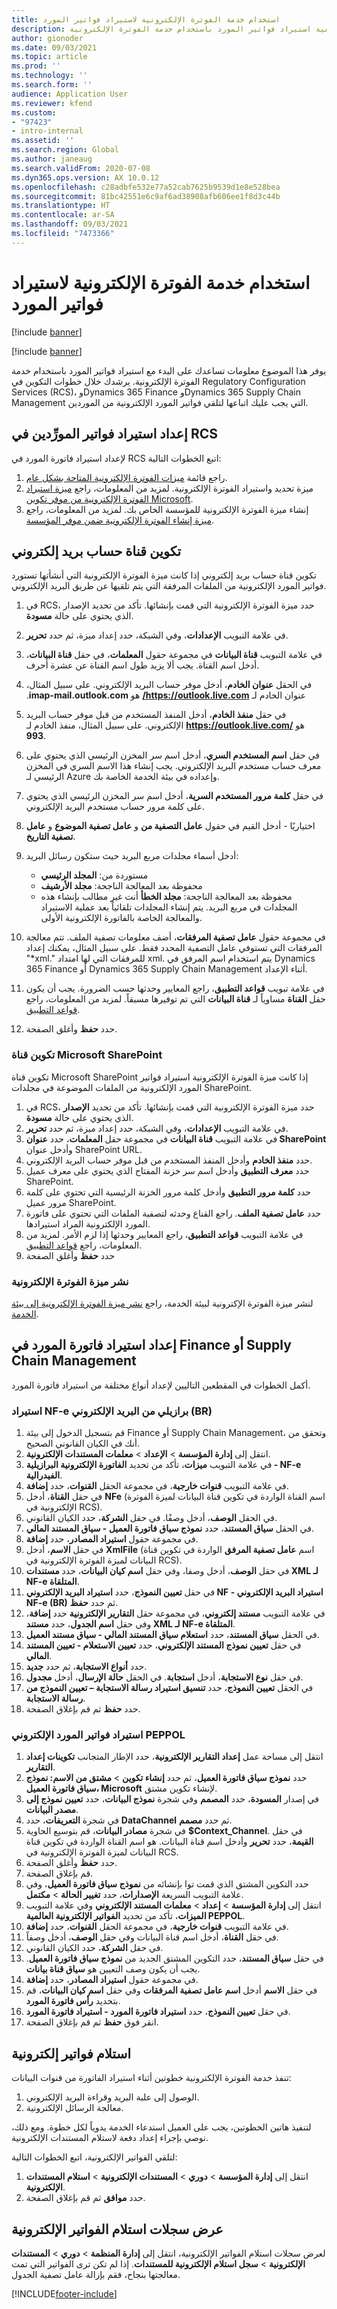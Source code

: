 ```yaml
---
title: استخدام خدمة الفوترة الإلكترونية لاستيراد فواتير المورد
description: يوفر هذا الموضوع معلومات حول كيفية استيراد فواتير المورد باستخدام خدمة الفوترة الإلكترونية.
author: gionoder
ms.date: 09/03/2021
ms.topic: article
ms.prod: ''
ms.technology: ''
ms.search.form: ''
audience: Application User
ms.reviewer: kfend
ms.custom:
- "97423"
- intro-internal
ms.assetid: ''
ms.search.region: Global
ms.author: janeaug
ms.search.validFrom: 2020-07-08
ms.dyn365.ops.version: AX 10.0.12
ms.openlocfilehash: c28adbfe532e77a52cab7625b9539d1e8e528bea
ms.sourcegitcommit: 81bc42551e6c9af6ad38908afb606ee1f8d3c44b
ms.translationtype: HT
ms.contentlocale: ar-SA
ms.lasthandoff: 09/03/2021
ms.locfileid: "7473366"
---
```

# <a name="use-the-electronic-invoicing-service-to-import-vendor-invoices"></a>استخدام خدمة الفوترة الإلكترونية لاستيراد فواتير المورد

[!include [banner](../includes/banner.md)]

[!include [banner](../includes/preview-banner.md)]

يوفر هذا الموضوع معلومات تساعدك على البدء مع استيراد فواتير المورد باستخدام خدمة الفوترة الإلكترونية. يرشدك خلال خطوات التكوين في Regulatory Configuration Services (RCS)، وDynamics 365 Finance وDynamics 365 Supply Chain Management التي يجب عليك اتباعها لتلقي فواتير المورد الإلكترونية من الموردين.

## <a name="set-up-vendor-invoice-import-in-rcs"></a>إعداد استيراد فواتير المورِّدين في RCS
لإعداد استيراد فاتورة المورد في RCS اتبع الخطوات التالية:

1. راجع قائمة [ميزات الفوترة الإلكترونية المتاحة بشكل عام](e-invoicing-configuration-rcs.md#generally-available-features).
2. ميزة تحديد واستيراد الفوترة الإلكترونية. لمزيد من المعلومات، راجع [ميزة استيراد الفوترة الإلكترونية من موفر تكوين Microsoft](e-invoicing-get-started.md#import-an-electronic-invoicing-feature-from-the-microsoft-configuration-provider).
3. إنشاء ميزة الفوترة الإلكترونية للمؤسسة الخاص بك. لمزيد من المعلومات، راجع [ميزة إنشاء الفوترة الإلكترونية ضمن موفر المؤسسة](e-invoicing-get-started.md#create-an-electronic-invoicing-feature-under-your-organization-provider).

## <a name="configure-an-email-account-channel"></a>تكوين قناة حساب بريد إلكتروني

تكوين قناة حساب بريد إلكتروني إذا كانت ميزة الفوترة الإلكترونية التي أنشأتها تستورد فواتير المورد الإلكترونية من الملفات المرفقة التي يتم تلقيها عن طريق البريد الإلكتروني.

1. في RCS، حدد ميزة الفوترة الإلكترونية التي قمت بإنشائها. تأكد من تحديد الإصدار الذي يحتوي على حالة **مسودة**.
2. في علامة التبويب **الإعدادات**، وفي الشبكة، حدد إعداد ميزة، ثم حدد **تحرير**.
3. في علامة التبويب **قناة البيانات** في مجموعة حقول **المعلمات**، في حقل **قناة البيانات**، أدخل اسم القناة. يجب ألا يزيد طول اسم القناة عن عشرة أحرف.
4. في الحقل **‏‫عنوان الخادم**، أدخل موفر حساب البريد الإلكتروني. على سبيل المثال، عنوان الخادم لـ **https://outlook.live.com/** هو **imap-mail.outlook.com**.
5. في حقل **منفذ الخادم**، أدخل المنفذ المستخدم من قبل موفر حساب البريد الإلكتروني. على سبيل المثال، منفذ الخادم لـ **https://outlook.live.com/** هو **993**.
6. في حقل **اسم المستخدم السري**، أدخل اسم سر المخزن الرئيسي الذي يحتوي على معرف حساب مستخدم البريد الإلكتروني. يجب إنشاء هذا الاسم السري في المخزن الرئيسي لـ Azure وإعداده في بيئة الخدمة الخاصة بك. 
7. في حقل **كلمة مرور المستخدم السرية**، أدخل اسم سر المخزن الرئيسي الذي يحتوي على كلمة مرور حساب مستخدم البريد الإلكتروني.
8. اختياريًا - أدخل القيم في حقول **عامل التصفية من** و **عامل تصفية الموضوع** و **عامل تصفية التاريخ**.
9. أدخل أسماء مجلدات مربع البريد حيث ستكون رسائل البريد:

    - مستوردة من: **المجلد الرئيسي**
    - محفوظة بعد المعالجة الناجحة: **مجلد الأرشيف**
    - محفوظة بعد المعالجة الناجحة: **مجلد الخطأ** أنت غير مطالب بإنشاء هذه المجلدات في مربع البريد. يتم إنشاء المجلدات تلقائياً بعد عملية الاستيراد والمعالجة الخاصة بالفاتورة الإلكترونية الأولى. 
   
10. في مجموعة حقول **عامل تصفية المرفقات**، أضف معلومات تصفية الملف. تتم معالجة المرفقات التي تستوفي عامل التصفية المحدد فقط. على سبيل المثال، يمكنك إعداد "\*xml." للمرفقات التي لها امتداد xml. يتم استخدام اسم المرفق في Dynamics 365 Finance أو Dynamics 365 Supply Chain Management أثناء الإعداد. 
11. في علامة تبويب **قواعد التطبيق**، راجع المعايير وحدثها حسب الضرورة. يجب أن يكون حقل **القناة** مساوياً لـ **قناة البيانات** التي تم توفيرها مسبقاً. لمزيد من المعلومات، راجع [قواعد التطبيق‬](e-invoicing-configuration-rcs.md#applicability-rules).
12. حدد **حفظ** وأغلق الصفحة.

### <a name="configure-a-microsoft-sharepoint-channel"></a>تكوين قناة Microsoft SharePoint

تكوين قناة Microsoft SharePoint إذا كانت ميزة الفوترة الإلكترونية استيراد فواتير المورد الإلكترونية من الملفات الموضوعة في مجلدات SharePoint.

1. في RCS، حدد ميزة الفوترة الإلكترونية التي قمت بإنشائها. تأكد من تحديد **الإصدار** الذي يحتوي على حالة **مسودة**.
2. في علامة التبويب **الإعدادات**، وفي الشبكة، حدد إعداد ميزة، ثم حدد **تحرير**.
3. في علامة التبويب **قناة البيانات** في مجموعة حقل **المعلمات**، حدد **عنوان SharePoint** وأدخل عنوان SharePoint URL.
4. حدد **منفذ الخادم** وأدخل المنفذ المستخدم من قبل موفر حساب البريد الإلكتروني.
5. حدد **معرف التطبيق** وأدخل اسم سر خزنة المفتاح الذي يحتوي على معرف عميل SharePoint.
6. حدد **كلمة مرور التطبيق** وأدخل كلمة مرور الخزنة الرئيسية التي تحتوي على كلمة مرور عميل SharePoint.
7. حدد **عامل تصفية الملف**. راجع القناع وحدثه لتصفية الملفات التي تحتوي على فاتورة المورد الإلكترونية المراد استيرادها.
8. في علامة التبويب **قواعد التطبيق**، راجع المعايير وحدثها إذا لزم الأمر. لمزيد من المعلومات، راجع [قواعد التطبيق‬](e-invoicing-configuration-rcs.md#applicability-rules).
9. حدد **حفظ** وأغلق الصفحة

### <a name="deploy-an-electronic-invoicing-feature"></a>نشر ميزة الفوترة الإلكترونية

لنشر ميزة الفوترة الإكترونية لبيئة الخدمة، راجع [نشر ميزة الفوترة الإلكترونية إلى بيئة الخدمة](e-invoicing-get-started.md#deploy-the-electronic-invoicing-feature-to-service-environment).

## <a name="set-up-vendor-invoice-import-in-finance-or-supply-chain-management"></a>إعداد استيراد فاتورة المورد في Finance أو Supply Chain Management
أكمل الخطوات في المقطعين التاليين لإعداد أنواع مختلفة من استيراد فاتورة المورد.

### <a name="import-brazilian-nf-e-from-email"></a>استيراد NF-e برازيلي من البريد الإلكتروني (BR)

1. قم بتسجيل الدخول إلى بيئة Finance أو Supply Chain Management، وتحقق من أنك في الكيان القانوني الصحيح.
2. انتقل إلى **إدارة المؤسسة** > **الإعداد** > **معلمات المستندات الإلكترونية**.
3. في علامة التبويب **ميزات**، تأكد من تحديد **الفاتورة الإلكترونية البرازيلية - NF-e الفيدرالية**.
4. في علامة التبويب **قنوات خارجية**، في مجموعة الحقل **القنوات**، حدد **إضافة**.
5. في حقل **القناة**، أدخل **NFe** (اسم القناة الواردة في تكوين قناة البيانات لميزة الفوترة الإلكترونية في RCS).
6. في الحقل **الوصف**، أدخل وصفًا. في حقل **الشركة**، حدد الكيان القانوني.
7. في الحقل **سياق المستند**، حدد **نموذج سياق فاتورة العميل - سياق المستند المالي**.
8. في مجموعة حقول **استيراد المصادر**، حدد **إضافة**.
9. في حقل **الاسم**، أدخل **XmlFile** (اسم **عامل تصفية المرفق** الواردة في تكوين قناة البيانات لميزة الفوترة الإلكترونية في RCS).
10. في حقل **الوصف**، أدخل وصفا، وفي حقل **اسم كيان البيانات**، حدد **مستندات XML لـ NF-e المتلقاة**.
11. في حقل **تعيين النموذج**، حدد **استيراد البريد الإلكتروني NF - استيراد البريد الإلكتروني NF-e (BR)** ثم حدد **حفظ**.
12. في علامة التبويب **مستند إلكتروني**، في مجموعة حقل **التقارير الإلكترونية** حدد **إضافة**، وفي حقل **اسم الجدول**، حدد **مستند XML لـ NF-e المتلقاة**.
13. في الحقل **سياق المستند**، حدد **استعلام سياق المستند المالي - سياق مستند العميل**.
14. في حقل **تعيين نموذج المستند الإلكتروني**، حدد **تعيين الاستعلام - تعيين المستند المالي**.
15. حدد **أنواع الاستجابة**، ثم حدد **جديد**.
16. في حقل **نوع الاستجابة**، أدخل **استجابة**. في الحقل **حالة الإرسال**، أدخل **مجدول**.
17. في الحقل **تعيين النموذج**، حدد **تنسيق استيراد رسالة الاستجابة – تعيين النموذج من رسالة الاستجابة**.
18. حدد **حفظ** ثم قم بإغلاق الصفحة.

### <a name="import-peppol-electronic-vendor-invoices"></a>استيراد فواتير المورد الإلكتروني PEPPOL

1. انتقل إلى مساحة عمل **إعداد التقارير الإلكترونية**، حدد الإطار المتجانب **تكوينات إعداد التقارير**.
2. حدد **نموذج سياق فاتورة العميل**، ثم حدد **إنشاء تكوين** > **مشتق من الاسم: نموذج سياق فاتورة العميل، Microsoft** لإنشاء تكوين مشتق.
3. في إصدار **المسودة**، حدد **المصمم** وفي شجرة **نموذج البيانات**، حدد **تعيين نموذج إلى مصدر البيانات**.
4. في شجرة **التعريفات**، حدد **DataChannel** ثم حدد **مصمم**.
5. في شجرة **مصادر البيانات**، قم بتوسيع الحاوية **$Context\_Channel**. في حقل **القيمة**، حدد **تحرير** وأدخل اسم قناة البيانات. هو اسم القناة الواردة في تكوين قناة البيانات لميزة الفوترة الإلكترونية في RCS. 
7. حدد **حفظ** وأغلق الصفحة.
8. قم بإغلاق الصفحة.
9. حدد التكوين المشتق الذي قمت توا بإنشائه من **نموذج سياق فاتورة العميل**، وفي علامة التبويب السريعة **الإصدارات**، حدد **تغيير الحالة** > **مكتمل**.
10. انتقل إلى **إدارة المؤسسة** > **إعداد** > **معلمات المستند الإلكتروني** وفي علامة التبويب **الميزات**، تأكد من تحديد **الفواتير الإلكترونية العالمية PEPPOL**. 
11. في علامة التبويب **قنوات خارجية**، في مجموعة الحقل **القنوات**، حدد **إضافة**.
12. في حقل **القناة**، أدخل اسم قناة البيانات وفي حقل **الوصف**، أدخل وصفاً.
13. في حقل **الشركة**، حدد الكيان القانوني. 
14. في حقل **سياق المستند**، حدد التكوين المشتق الجديد من **نموذج سياق فاتورة العميل**. يجب أن يكون وصف التعيين هو **سياق قناة بيانات**.
15. في مجموعة حقول **استيراد المصادر**، حدد **إضافة**.
16. في حقل **الاسم** أدخل **اسم عامل تصفية المرفقات** وفي حقل **اسم كيان البيانات**، قم بتحديد **رأس فاتورة المورد**.
17. في حقل **تعيين النموذج**، حدد **استيراد فاتورة المورد - استيراد فاتورة المورد**.
18. انقر فوق **حفظ** ثم قم بإغلاق الصفحة.


## <a name="receive-electronic-invoices"></a>استلام فواتير إلكترونية

تنفذ خدمة الفوترة الإلكترونية خطوتين أثناء استيراد الفاتورة من قنوات البيانات:

1. الوصول إلى علبة البريد وقراءة البريد الإلكتروني.
2. معالجة الرسائل الإلكترونية. 
    
لتنفيذ هاتين الخطوتين، يجب على العميل استدعاء الخدمة يدوياً لكل خطوة. ومع ذلك، نوصي بإجراء إعداد دفعة لاستلام المستندات الإلكترونية.

لتلقي الفواتير الإلكترونية، اتبع الخطوات التالية:

1. انتقل إلى **إدارة المؤسسة** > **دوري** > **المستندات الإلكترونية** > **استلام المستندات الإلكترونية**.
2. حدد **موافق** ثم قم بإغلاق الصفحة.


## <a name="view-receive-logs-for-electronic-invoices"></a>عرض سجلات استلام الفواتير الإلكترونية

لعرض سجلات استلام الفواتير الإلكترونية، انتقل إلى **إدارة المنظمة** > **دوري** > **المستندات الإلكترونية** > **سجل استلام الإلكترونية للمستندات**.
إذا لم تكن ترى الفواتير التي تمت معالجتها بنجاح، فقم بإزالة عامل تصفية الجدول.


[!INCLUDE[footer-include](../../includes/footer-banner.md)]
